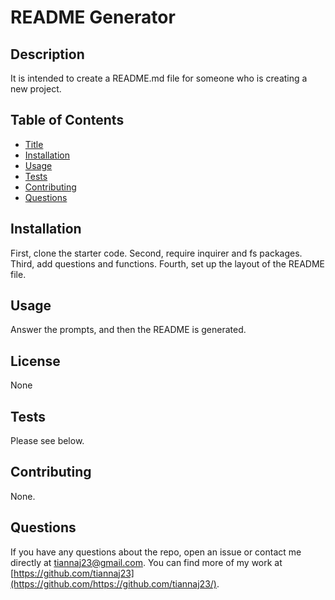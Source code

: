 # README Generator
  

## Description
It is intended to create a README.md file for someone who is creating a new project.

## Table of Contents
- [Title](#title)
- [Installation](#installation)
- [Usage](#usage)
- [Tests](#tests)
- [Contributing](#contributing)
- [Questions](#questions)


## Installation
First, clone the starter code. Second, require inquirer and fs packages. Third, add questions and functions. Fourth, set up the layout of the README file.

## Usage
Answer the prompts, and then the README is generated.

## License
None

## Tests
Please see below.

## Contributing
None.

## Questions
If you have any questions about the repo, open an issue or contact me directly at tiannaj23@gmail.com. You can find more of my work at [https://github.com/tiannaj23](https://github.com/https://github.com/tiannaj23/).

